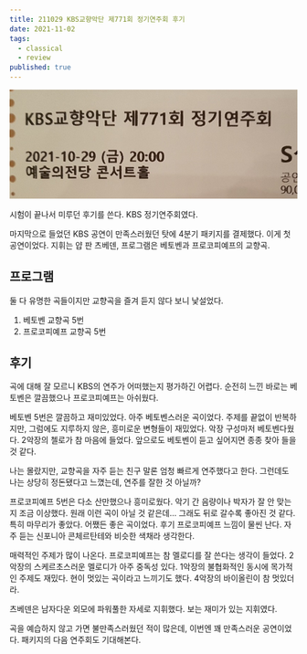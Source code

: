```yaml
---
title: 211029 KBS교향악단 제771회 정기연주회 후기
date: 2021-11-02
tags:
  - classical
  - review
published: true
---
```




![ticket](./ticket.png)



시험이 끝나서 미루던 후기를 쓴다. KBS 정기연주회였다.

마지막으로 들었던 KBS 공연이 만족스러웠던 탓에 4분기 패키지를 결제했다. 이게 첫 공연이었다. 지휘는 얍 판 츠베덴, 프로그램은 베토벤과 프로코피예프의 교향곡.



## 프로그램

둘 다 유명한 곡들이지만 교향곡을 즐겨 듣지 않다 보니 낯설었다.

1. 베토벤 교향곡 5번
2. 프로코피예프 교향곡 5번



## 후기

곡에 대해 잘 모르니 KBS의 연주가 어떠했는지 평가하긴 어렵다. 순전히 느낀 바로는 베토벤은 깔끔했으나 프로코피예프는 아쉬웠다.

베토벤 5번은 깔끔하고 재미있었다. 아주 베토벤스러운 곡이었다. 주제를 끝없이 반복하지만, 그럼에도 지루하지 않은, 흥미로운 변형들이 재밌었다. 악장 구성마저 베토벤다웠다. 2악장의 첼로가 참 마음에 들었다. 앞으로도 베토벤이 듣고 싶어지면 종종 찾아 들을 것 같다.

나는 몰랐지만, 교향곡을 자주 듣는 친구 말론 엄청 빠르게 연주했다고 한다. 그런데도 나는 상당히 정돈됐다고 느꼈는데, 연주를 잘한 것 아닐까?

프로코피예프 5번은 다소 산만했으나 흥미로웠다. 악기 간 음량이나 박자가 잘 안 맞는지 조금 이상했다. 원래 이런 곡이 아닐 것 같은데... 그래도 뒤로 갈수록 좋아진 것 같다. 특히 마무리가 좋았다. 어쨌든 좋은 곡이었다. 후기 프로코피예프 느낌이 물씬 난다. 자주 듣는 신포니아 콘체르탄테와 비슷한 색채라 생각한다.

매력적인 주제가 많이 나온다. 프로코피예프는 참 멜로디를 잘 쓴다는 생각이 들었다. 2악장의 스케르초스러운 멜로디가 아주 중독성 있다. 1악장의 불협화적인 동시에 목가적인 주제도 재밌다. 현이 멋있는 곡이라고 느끼기도 했다. 4악장의 바이올린이 참 멋있더라.

츠베덴은 남자다운 외모에 파워풀한 자세로 지휘했다. 보는 재미가 있는 지휘였다.

곡을 예습하지 않고 가면 불만족스러웠던 적이 많은데, 이번엔 꽤 만족스러운 공연이었다. 패키지의 다음 연주회도 기대해본다.

